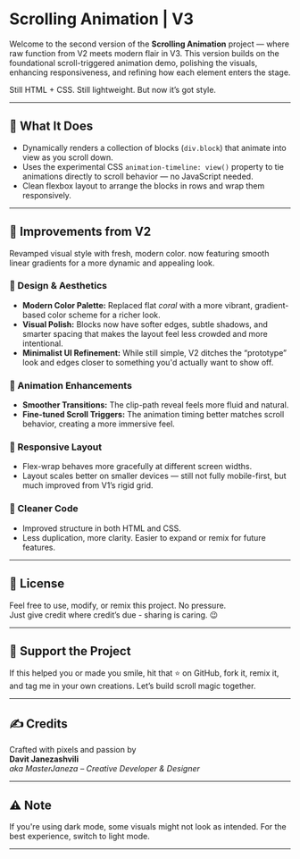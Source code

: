 # Scrolling Animation | V3

Welcome to the second version of the **Scrolling Animation** project — where raw function from V2 meets modern flair in V3. This version builds on the foundational scroll-triggered animation demo, polishing the visuals, enhancing responsiveness, and refining how each element enters the stage.

Still HTML + CSS. Still lightweight. But now it’s got style.

---

## 🚀 What It Does

- Dynamically renders a collection of blocks (`div.block`) that animate into view as you scroll down.
- Uses the experimental CSS `animation-timeline: view()` property to tie animations directly to scroll behavior — no JavaScript needed.
- Clean flexbox layout to arrange the blocks in rows and wrap them responsively.

---

## 🔧 Improvements from V2

Revamped visual style with fresh, modern color. now featuring smooth linear gradients for a more dynamic and appealing look.


### 🎨 Design & Aesthetics

- **Modern Color Palette:** Replaced flat *coral* with a more vibrant, gradient-based color scheme for a richer look.
- **Visual Polish:** Blocks now have softer edges, subtle shadows, and smarter spacing that makes the layout feel less crowded and more intentional.
- **Minimalist UI Refinement:** While still simple, V2 ditches the “prototype” look and edges closer to something you'd actually want to show off.

### 💨 Animation Enhancements

- **Smoother Transitions:** The clip-path reveal feels more fluid and natural.
- **Fine-tuned Scroll Triggers:** The animation timing better matches scroll behavior, creating a more immersive feel.

### 📱 Responsive Layout

- Flex-wrap behaves more gracefully at different screen widths.
- Layout scales better on smaller devices — still not fully mobile-first, but much improved from V1’s rigid grid.

### 🧼 Cleaner Code

- Improved structure in both HTML and CSS.
- Less duplication, more clarity. Easier to expand or remix for future features.

---

## 🧪 License

Feel free to use, modify, or remix this project. No pressure.  
Just give credit where credit’s due - sharing is caring. 😉

---

## 🌟 Support the Project

If this helped you or made you smile, hit that ⭐ on GitHub, fork it, remix it, and tag me in your own creations. Let’s build scroll magic together.

---

## ✍️ Credits

Crafted with pixels and passion by  
**Davit Janezashvili**  
_aka MasterJaneza – Creative Developer & Designer_

---

## ⚠️ Note

If you're using dark mode, some visuals might not look as intended. For the best experience, switch to light mode.

---
